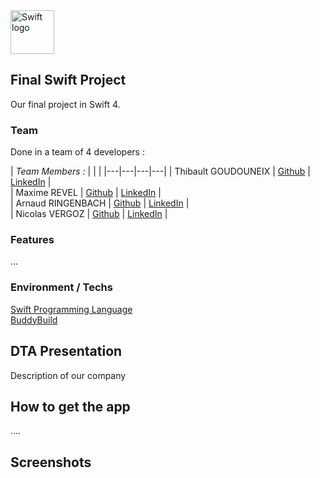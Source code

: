 <img src="https://swift.org/assets/images/swift.svg" alt="Swift logo" height="70" >

## Final Swift Project

Our final project in Swift 4.

### Team
Done in a team of 4 developers :

| *Team Members :* | | |
|---|---|---|---|
| Thibault GOUDOUNEIX | [Github](https://github.com/Nilmanduil) | [LinkedIn](https://www.linkedin.com/in/tgoudouneix/) |  
| Maxime REVEL | [Github](https://github.com/Cocatrix) | [LinkedIn](https://www.linkedin.com/in/maximerevel/) |  
| Arnaud RINGENBACH | [Github](https://github.com/newatox) | [LinkedIn](https://www.linkedin.com/in/arnaud-ringenbach-91776b153/) |  
| Nicolas VERGOZ | [Github](https://github.com/nicolasvergoz) | [LinkedIn](https://www.linkedin.com/in/nicolas-vergoz/) |  

### Features

...

### Environment / Techs

[Swift Programming Language](https://github.com/apple/swift)  
[BuddyBuild](https://www.buddybuild.com/)

## DTA Presentation

Description of our company

## How to get the app

....

## Screenshots
<!---![Screen](filename.png)-->
